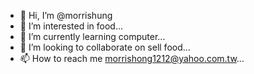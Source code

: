 - 👋 Hi, I’m @morrishung
- 👀 I’m interested in food...
- 🌱 I’m currently learning computer...
- 💞️ I’m looking to collaborate on sell food...
- 📫 How to reach me morrishong1212@yahoo.com.tw...

<!---
morrishung/morrishung is a ✨ special ✨ repository because its `README.md` (this file) appears on your GitHub profile.
You can click the Preview link to take a look at your changes.
--->
